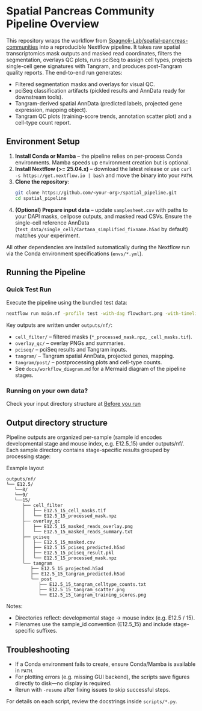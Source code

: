 # Spatial Pancreas Community Pipeline Overview

This repository wraps the workflow from [Spagnoli-Lab/spatial-pancreas-communities](https://github.com/Spagnoli-Lab/spatial-pancreas-communities) into a reproducible Nextflow pipeline. It takes raw spatial transcriptomics mask outputs and masked read coordinates, filters the segmentation, overlays QC plots, runs pciSeq to assign cell types, projects single-cell gene signatures with Tangram, and produces post-Tangram quality reports. The end-to-end run generates:

- Filtered segmentation masks and overlays for visual QC.
- pciSeq classification artifacts (pickled results and AnnData ready for downstream tools).
- Tangram-derived spatial AnnData (predicted labels, projected gene expression, mapping object).
- Tangram QC plots (training-score trends, annotation scatter plot) and a cell-type count report.

## Environment Setup

1. **Install Conda or Mamba** – the pipeline relies on per-process Conda environments. Mamba speeds up environment creation but is optional.
2. **Install Nextflow (>= 25.04.x)** – download the latest release or use `curl -s https://get.nextflow.io | bash` and move the binary into your `PATH`.
3. **Clone the repository**:
   ```bash
   git clone https://github.com/<your-org>/spatial_pipeline.git
   cd spatial_pipeline
   ```
4. **(Optional) Prepare input data** – update `samplesheet.csv` with paths to your DAPI masks, cellpose outputs, and masked read CSVs. Ensure the single-cell reference AnnData (`test_data/single_cell/Cartana_simplified_fixname.h5ad` by default) matches your experiment.

All other dependencies are installed automatically during the Nextflow run via the Conda environment specifications (`envs/*.yml`).

## Running the Pipeline

### Quick Test Run

Execute the pipeline using the bundled test data:
```bash
nextflow run main.nf -profile test -with-dag flowchart.png -with-timeline timeline.html
```

Key outputs are written under `outputs/nf/`:
- `cell_filter/` – filtered masks (`*_processed_mask.npz`, `_cell_masks.tif`).
- `overlay_qc/` – overlay PNGs and summaries.
- `pciseq/` – pciSeq results and Tangram inputs.
- `tangram/` – Tangram spatial AnnData, projected genes, mapping.
- `tangram/post/` – postprocessing plots and cell-type counts.
- See `docs/workflow_diagram.md` for a Mermaid diagram of the pipeline stages.

### Running on your own data?
Check your input directory structure at [Before you run](https://github.com/Spagnoli-Lab/spatial_pancreas_community_pipeline/blob/main/README_before_run.md)

## Output directory structure

Pipeline outputs are organized per-sample (sample id encodes developmental stage and mouse index, e.g. E12.5_15) under outputs/nf/. Each sample directory contains stage-specific results grouped by processing stage:

Example layout
```
outputs/nf/
└── E12.5/
   └──8/
   └──9/
   └──15/
      ├── cell_filter
      │   ├── E12.5_15_cell_masks.tif
      │   └── E12.5_15_processed_mask.npz
      ├── overlay_qc
      │   ├── E12.5_15_masked_reads_overlay.png
      │   └── E12.5_15_masked_reads_summary.txt
      ├── pciseq
      │   ├── E12.5_15_masked.csv
      │   ├── E12.5_15_pciseq_predicted.h5ad
      │   ├── E12.5_15_pciseq_result.pkl
      │   └── E12.5_15_processed_mask.npz
      └── tangram
         ├── E12.5_15_projected.h5ad
         ├── E12.5_15_tangram_predicted.h5ad
         └── post
            ├── E12.5_15_tangram_celltype_counts.txt
            ├── E12.5_15_tangram_scatter.png
            └── E12.5_15_tangram_training_scores.png

```

Notes:
- Directories reflect: developmental stage -> mouse index (e.g. E12.5 / 15).
- Filenames use the sample_id convention (E12.5_15) and include stage-specific suffixes.


## Troubleshooting

- If a Conda environment fails to create, ensure Conda/Mamba is available in `PATH`.
- For plotting errors (e.g. missing GUI backend), the scripts save figures directly to disk—no display is required.
- Rerun with `-resume` after fixing issues to skip successful steps.

For details on each script, review the docstrings inside `scripts/*.py`.

